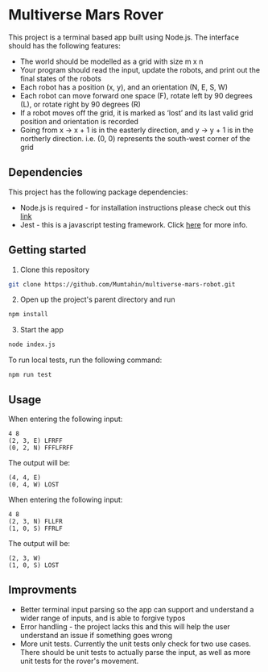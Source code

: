 # Multiverse Mars Rover 
This project is a terminal based app built using Node.js. The interface should has the following features:
- The world should be modelled as a grid with size m x n 
- Your program should read the input, update the robots, and print out the final states of the robots 
- Each robot has a position (x, y), and an orientation (N, E, S, W) 
- Each robot can move forward one space (F), rotate left by 90 degrees (L), or rotate right by 90 degrees (R) 
- If a robot moves off the grid, it is marked as ‘lost’ and its last valid grid position and orientation is recorded 
- Going from x -> x + 1 is in the easterly direction, and y -> y + 1 is in the northerly direction. i.e. (0, 0) represents the south-west corner of the grid 


## Dependencies
This project has the following package dependencies:
- Node.js is required - for installation instructions please check out this [link](https://nodejs.dev/learn/how-to-install-nodejs)
- Jest - this is a javascript testing framework. Click [here](https://jestjs.io/) for more info.

## Getting started
1. Clone this repository 
```sh
git clone https://github.com/Mumtahin/multiverse-mars-robot.git
```
2. Open up the project's parent directory and run
```sh
npm install
``` 
3. Start the app
```sh
node index.js
``` 

To run local tests, run the following command:
```
npm run test
```

## Usage
When entering the following input:
```
4 8
(2, 3, E) LFRFF
(0, 2, N) FFFLFRFF
```

The output will be:
```
(4, 4, E)
(0, 4, W) LOST
```

When entering the following input:
```
4 8
(2, 3, N) FLLFR
(1, 0, S) FFRLF
```

The output will be:
```
(2, 3, W)
(1, 0, S) LOST
```

## Improvments
- Better terminal input parsing so the app can support and understand a wider range of inputs, and is able to forgive typos
- Error handling - the project lacks this and this will help the user understand an issue if something goes wrong
- More unit tests. Currently the unit tests only check for two use cases. There should be unit tests to actually parse the input, as well as more unit tests for the rover's movement.